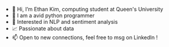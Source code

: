 - 👋 Hi, I’m Ethan Kim, computing student at Queen's University
- 🐍 I am a avid python programmer
- 📜 Interested in NLP and sentiment analysis
- 📈 Passionate about data
- 📫 Open to new connections, feel free to msg on LinkedIn ! 


